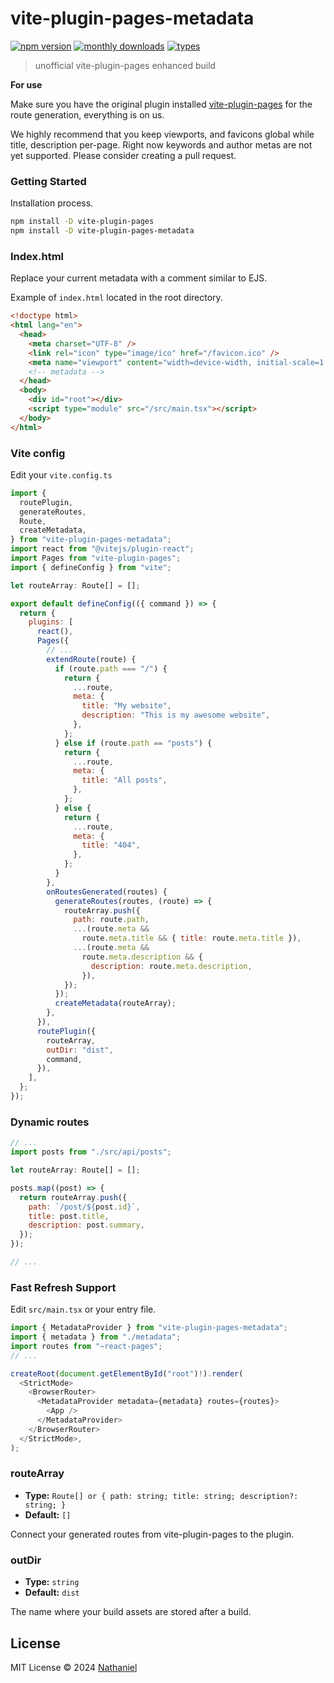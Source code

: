 # vite-plugin-pages-metadata

[![npm version](https://badgen.net/npm/v/vite-plugin-pages-metadata)](https://www.npmjs.com/package/vite-plugin-pages-metadata)
[![monthly downloads](https://badgen.net/npm/dm/vite-plugin-pages-metadata)](https://www.npmjs.com/package/vite-plugin-pages-metadata)
[![types](https://badgen.net/npm/types/vite-plugin-pages-metadata)](https://github.com/nathanielrz/vite-plugin-pages-metadata/blob/main/src/types.ts)

> unofficial vite-plugin-pages enhanced build

**For use**

Make sure you have the original plugin installed [vite-plugin-pages](https://github.com/hannoeru/vite-plugin-pages) for the route generation, everything is on us.

We highly recommend that you keep viewports, and favicons global while title, description per-page. Right now keywords and author metas are not yet supported. Please consider creating a pull request.

### Getting Started

Installation process.

```bash
npm install -D vite-plugin-pages
npm install -D vite-plugin-pages-metadata
```

### Index.html

Replace your current metadata with a comment similar to EJS.

Example of `index.html` located in the root directory.

```html
<!doctype html>
<html lang="en">
  <head>
    <meta charset="UTF-8" />
    <link rel="icon" type="image/ico" href="/favicon.ico" />
    <meta name="viewport" content="width=device-width, initial-scale=1.0" />
    <!-- metadata -->
  </head>
  <body>
    <div id="root"></div>
    <script type="module" src="/src/main.tsx"></script>
  </body>
</html>
```

### Vite config

Edit your `vite.config.ts`

```js
import {
  routePlugin,
  generateRoutes,
  Route,
  createMetadata,
} from "vite-plugin-pages-metadata";
import react from "@vitejs/plugin-react";
import Pages from "vite-plugin-pages";
import { defineConfig } from "vite";

let routeArray: Route[] = [];

export default defineConfig(({ command }) => {
  return {
    plugins: [
      react(),
      Pages({
        // ...
        extendRoute(route) {
          if (route.path === "/") {
            return {
              ...route,
              meta: {
                title: "My website",
                description: "This is my awesome website",
              },
            };
          } else if (route.path == "posts") {
            return {
              ...route,
              meta: {
                title: "All posts",
              },
            };
          } else {
            return {
              ...route,
              meta: {
                title: "404",
              },
            };
          }
        },
        onRoutesGenerated(routes) {
          generateRoutes(routes, (route) => {
            routeArray.push({
              path: route.path,
              ...(route.meta &&
                route.meta.title && { title: route.meta.title }),
              ...(route.meta &&
                route.meta.description && {
                  description: route.meta.description,
                }),
            });
          });
          createMetadata(routeArray);
        },
      }),
      routePlugin({
        routeArray,
        outDir: "dist",
        command,
      }),
    ],
  };
});
```

### Dynamic routes

```js
// ...
import posts from "./src/api/posts";

let routeArray: Route[] = [];

posts.map((post) => {
  return routeArray.push({
    path: `/post/${post.id}`,
    title: post.title,
    description: post.summary,
  });
});

// ...
```

### Fast Refresh Support

Edit `src/main.tsx` or your entry file.

```js
import { MetadataProvider } from "vite-plugin-pages-metadata";
import { metadata } from "./metadata";
import routes from "~react-pages";
// ...

createRoot(document.getElementById("root")!).render(
  <StrictMode>
    <BrowserRouter>
      <MetadataProvider metadata={metadata} routes={routes}>
        <App />
      </MetadataProvider>
    </BrowserRouter>
  </StrictMode>,
);

```

### routeArray

- **Type:** `Route[] or { path: string; title: string; description?: string; }`
- **Default:** `[]`

Connect your generated routes from vite-plugin-pages to the plugin.

### outDir

- **Type:** `string`
- **Default:** `dist`

The name where your build assets are stored after a build.

## License

MIT License © 2024 [Nathaniel](https://github.com/nathanielrz)
